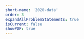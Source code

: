 ```yaml
---
short-name: '2020-data'
order: 3
expandAllProblemStatements: true
isCurrent: false
showPDF: true
---
```

